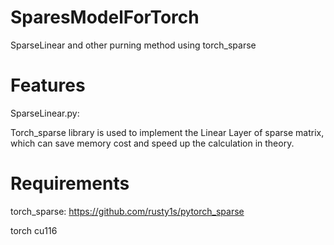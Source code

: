 # SparesModelForTorch
SparseLinear and other purning method using torch_sparse

# Features

SparseLinear.py:

Torch_sparse library is used to implement the Linear Layer of sparse matrix, which can save memory cost and speed up the calculation in theory.

# Requirements
torch_sparse: https://github.com/rusty1s/pytorch_sparse

torch cu116
